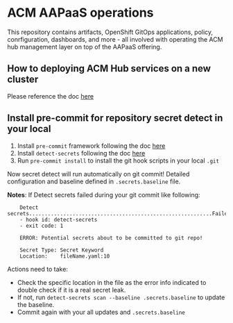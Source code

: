 # ACM AAPaaS operations

This repository contains artifacts, OpenShift GitOps applications, policy, conrfiguration, dashboards, and more - all involved with operating the ACM hub management layer on top of the AAPaaS offering.

## How to deploying ACM Hub services on a new cluster

Please reference the doc [here](./cluster-bootstrap/README.md)

## Install pre-commit for repository secret detect in your local

1. Install `pre-commit` framework following the doc [here](https://pre-commit.com/#installation)
2. Install `detect-secrets` following the doc [here](https://github.com/Yelp/detect-secrets#installation)
3. Run `pre-commit install` to install the git hook scripts in your local `.git`

Now secret detect will run automatically on git commit! Detailed configuration and baseline defined in `.secrets.baseline` file.

**Notes**: If Detect secrets failed during your git commit like following: 
```
    Detect secrets...........................................................Failed
    - hook id: detect-secrets
    - exit code: 1

    ERROR: Potential secrets about to be committed to git repo!

    Secret Type: Secret Keyword
    Location:    fileName.yaml:10
```

Actions need to take:
* Check the specific location in the file as the error info indicated to double check if it is a real secret leak. 
* If not, run `detect-secrets scan --baseline .secrets.baseline` to update the baseline.
* Commit again with your all updates and `.secrets.baseline`  

